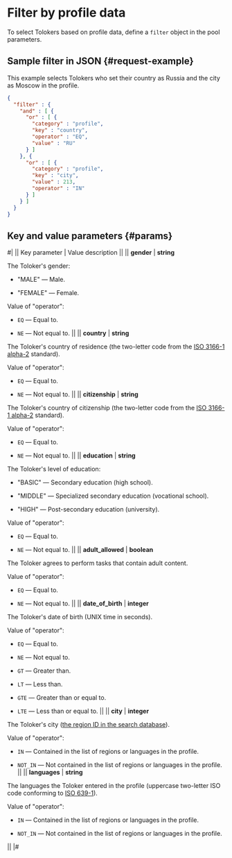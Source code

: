 # Filter by profile data

To select Tolokers based on profile data, define a `filter` object in the pool parameters.

## Sample filter in JSON {#request-example}

This example selects Tolokers who set their country as Russia and the city as Moscow in the profile.

```json
{
  "filter" : {
    "and" : [ {
      "or" : [ {
        "category" : "profile",
        "key" : "country",
        "operator" : "EQ",
        "value" : "RU"
      } ]
    }, {
      "or" : [ {
        "category" : "profile",
        "key" : "city",
        "value" : 213,
        "operator" : "IN"
      } ]
    } ]
  }
}
```

## Key and value parameters {#params}

#|
|| Key parameter | Value description ||
|| **gender** | **string**

The Toloker's gender:

- "MALE" — Male.
    
- "FEMALE" — Female.
    

Value of "operator":

- `EQ` — Equal to.
    
- `NE` — Not equal to. ||
|| **country** | **string**

The Toloker's country of residence (the two-letter code from the [ISO 3166-1 alpha-2](https://www.iso.org/obp/ui/#search) standard).

Value of "operator":

- `EQ` — Equal to.
    
- `NE` — Not equal to. ||
|| **citizenship** | **string**

The Toloker's country of citizenship (the two-letter code from the [ISO 3166-1 alpha-2](https://www.iso.org/obp/ui/#search) standard).

Value of "operator":

- `EQ` — Equal to.
    
- `NE` — Not equal to. ||
|| **education** | **string**

The Toloker's level of education:

- "BASIC" — Secondary education (high school).
    
- "MIDDLE" — Specialized secondary education (vocational school).
    
- "HIGH" — Post-secondary education (university).
    

Value of "operator":

- `EQ` — Equal to.
    
- `NE` — Not equal to. ||
|| **adult_allowed** | **boolean**

The Toloker agrees to perform tasks that contain adult content.

Value of "operator":

- `EQ` — Equal to.
    
- `NE` — Not equal to. ||
|| **date_of_birth** | **integer**

The Toloker's date of birth (UNIX time in seconds).

Value of "operator":

- `EQ` — Equal to.
    
- `NE` — Not equal to.
    
- `GT` — Greater than.
    
- `LT` — Less than.
    
- `GTE` — Greater than or equal to.
    
- `LTE` — Less than or equal to. ||
|| **city** | **integer**

The Toloker's city ([the region ID in the search database](https://tech.yandex.com/xml/doc/dg/reference/regions-docpage/)).

Value of "operator":

- `IN` — Contained in the list of regions or languages in the profile.
    
- `NOT_IN` — Not contained in the list of regions or languages in the profile. ||
|| **languages** | **string**

The languages the Toloker entered in the profile (uppercase two-letter ISO code conforming to [ISO 639-1](https://en.wikipedia.org/wiki/List_of_ISO_639-1_codes)).

Value of "operator":

- `IN` — Contained in the list of regions or languages in the profile.
    
- `NOT_IN` — Not contained in the list of regions or languages in the profile.

||
|#